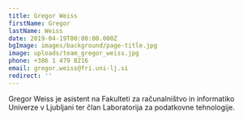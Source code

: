 ```yaml
---
title: Gregor Weiss
firstName: Gregor
lastName: Weiss
date: 2019-04-19T00:00:00.000Z
bgImage: images/background/page-title.jpg
image: uploads/team_gregor_weiss.jpg
phone: +386 1 479 8216
email: gregor.weiss@fri.uni-lj.si
redirect: ''
---
```

Gregor Weiss je asistent na Fakulteti za računalništvo in informatiko Univerze v Ljubljani ter član Laboratorija za podatkovne tehnologije.
